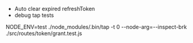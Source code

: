 * Auto clear expired refreshToken
* debug tap tests

NODE_ENV=test ./node_modules/.bin/tap -t 0 --node-arg=--inspect-brk ./src/routes/token/grant.test.js